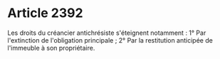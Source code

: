 # Article 2392

Les droits du créancier antichrésiste s'éteignent notamment :   1° Par l'extinction de l'obligation principale ;   2° Par la restitution anticipée de l'immeuble à son propriétaire.